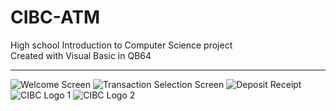 # CIBC-ATM
High school Introduction to Computer Science project
<br>
Created with Visual Basic in QB64
<br><hr>
![Welcome Screen](https://user-images.githubusercontent.com/43625368/69473633-a7c87d80-0d84-11ea-8f87-8c97f8e3dd2b.JPG)
![Transaction Selection Screen](https://user-images.githubusercontent.com/43625368/69473737-b82d2800-0d85-11ea-859c-730fe186610c.JPG)
![Deposit Receipt](https://user-images.githubusercontent.com/43625368/69473740-bcf1dc00-0d85-11ea-98a7-b18c0fbb9e38.JPG)
![CIBC Logo 1](https://user-images.githubusercontent.com/43625368/69473634-b6af3000-0d84-11ea-94f7-98b291e7d85a.JPG)
![CIBC Logo 2](https://user-images.githubusercontent.com/43625368/69473643-c7f83c80-0d84-11ea-9e5a-d66580613cc8.JPG)

